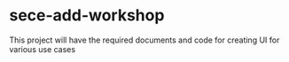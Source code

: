 # sece-add-workshop
This project will have the required documents and code for creating UI for various use cases
